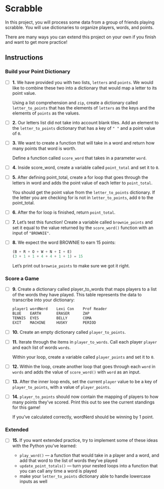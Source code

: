 # Scrabble
In this project, you will process some data from a group of friends playing scrabble. You will use dictionaries to organize players, words, and points.

There are many ways you can extend this project on your own if you finish and want to get more practice!

## Instructions

### Build your Point Dictionary

- [ ] **1.** We have provided you with two lists, `letters` and `points`. We would like to combine these two into a dictionary that would map a letter to its point value.

    Using a list comprehension and `zip`, create a dictionary called `letter_to_points` that has the elements of `letters` as the keys and the elements of `points` as the values.

- [ ] **2.** Our letters list did not take into account blank tiles. Add an element to the `letter_to_points` dictionary that has a key of `" "` and a point value of `0`.


- [ ] **3.** We want to create a function that will take in a word and return how many points that word is worth.

    Define a function called `score_word` that takes in a parameter `word`.

- [ ] **4.** Inside score_word, create a variable called `point_total` and set it to `0`.


- [ ] **5.** After defining point_total, create a for loop that goes through the letters in word and adds the point value of each letter to `point_total`.

    You should get the point value from the `letter_to_points` dictionary. If the letter you are checking for is not in `letter_to_points`, add `0` to the point_total.


- [ ] **6.** After the for loop is finished, return `point_total`.


- [ ] **7.** Let’s test this function! Create a variable called `brownie_points` and set it equal to the value returned by the `score_word()` function with an input of `"BROWNIE"`.

- [ ] **8.** We expect the word BROWNIE to earn 15 points:
    ```py
    (B + R + O + W + N + I + E)
    (3 + 1 + 1 + 4 + 4 + 1 + 1) = 15
    ```
    Let’s print out `brownie_points` to make sure we got it right.

### Score a Game

- [ ] **9.** Create a dictionary called player_to_words that maps players to a list of the words they have played. This table represents the data to transcribe into your dictionary:
    ```py
    player1 wordNerd    Lexi Con    Prof Reader
    BLUE    EARTH       ERASER      ZAP
    TENNIS  EYES        BELLY       COMA
    EXIT    MACHINE     HUSKY       PERIOD
    ```

- [ ] **10.** Create an empty dictionary called `player_to_points`.


- [ ] **11.** Iterate through the items in `player_to_words`. Call each player `player` and each list of words `words`.

    Within your loop, create a variable called `player_points` and set it to `0`.

- [ ] **12.** Within the loop, create another loop that goes through each `word` in `words` and adds the value of `score_word()` with `word` as an input.


- [ ] **13.** After the inner loop ends, set the current `player` value to be a key of `player_to_points`, with a value of `player_points`.


- [ ] **14.** `player_to_points` should now contain the mapping of players to how many points they’ve scored. Print this out to see the current standings for this game!

    If you’ve calculated correctly, wordNerd should be winning by 1 point.

### Extended

- [ ] **15.** If you want extended practice, try to implement some of these ideas with the Python you’ve learned:

    - `play_word()` — a function that would take in a player and a word, and add that word to the list of words they’ve played
    - `update_point_totals()` — turn your nested loops into a function that you can call any time a word is played
    - make your `letter_to_points` dictionary able to handle lowercase inputs as well